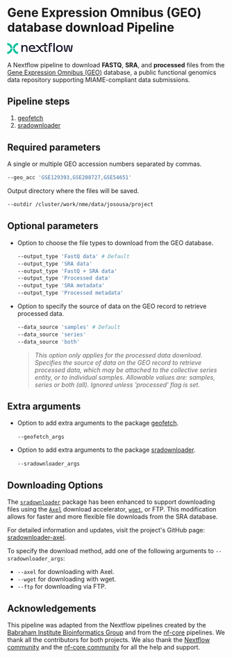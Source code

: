 # Gene Expression Omnibus (GEO) database download Pipeline

<img width="30%" src="https://raw.githubusercontent.com/nextflow-io/trademark/master/nextflow-logo-bg-light.png" />

A Nextflow pipeline to download **FASTQ**, **SRA**, and **processed** files from the [Gene Expression Omnibus (GEO)](https://www.ncbi.nlm.nih.gov/geo/) database, a public functional genomics data repository supporting MIAME-compliant data submissions.

## Pipeline steps
1. [geofetch](https://geofetch.databio.org/en/latest/)
2. [sradownloader](https://github.com/s-andrews/sradownloader)

## Required parameters

A single or multiple GEO accession numbers separated by commas.

```bash
--geo_acc 'GSE129393,GSE208727,GSE54651'
```

Output directory where the files will be saved.

``` bash
--outdir /cluster/work/nme/data/josousa/project
```

## Optional parameters
- Option to choose the file types to download from the GEO database.

    ``` bash
    --output_type 'FastQ data' # Default
    --output_type 'SRA data'
    --output_type 'FastQ + SRA data'
    --output_type 'Processed data'
    --output_type 'SRA metadata'
    --output_type 'Processed metadata'
    ```

- Option to specify the source of data on the GEO record to retrieve processed data.

    ``` bash
    --data_source 'samples' # Default
    --data_source 'series'
    --data_source 'both'
    ```

    >_This option only applies for the processed data download. Specifies the source of data on the GEO record to retrieve processed data, which may be attached to the collective series entity, or to individual samples. Allowable values are: samples, series or both (all). Ignored unless 'processed' flag is set._

## Extra arguments
- Option to add extra arguments to the package [geofetch](https://geofetch.databio.org/en/latest/).

    `--geofetch_args`

- Option to add extra arguments to the package [sradownloader](https://github.com/s-andrews/sradownloader).

    `--sradownloader_args`

## Downloading Options
The [`sradownloader`](https://github.com/s-andrews/sradownloader) package has been enhanced to support downloading files using the [`Axel`](https://github.com/axel-download-accelerator/axel) download accelerator, [`wget`](https://www.gnu.org/software/wget), or FTP. This modification allows for faster and more flexible file downloads from the SRA database.

For detailed information and updates, visit the project's GitHub page: [sradownloader-axel](https://github.com/jpadesousa/sradownloader-axel).

To specify the download method, add one of the following arguments to `--sradownloader_args`:

- `--axel` for downloading with Axel.
- `--wget` for downloading with wget.
- `--ftp` for downloading via FTP.

## Acknowledgements
This pipeline was adapted from the Nextflow pipelines created by the [Babraham Institute Bioinformatics Group](https://github.com/s-andrews/nextflow_pipelines) and from the [nf-core](https://nf-co.re/) pipelines. We thank all the contributors for both projects. We also thank the [Nextflow community](https://nextflow.slack.com/join) and the [nf-core community](https://nf-co.re/join) for all the help and support.
